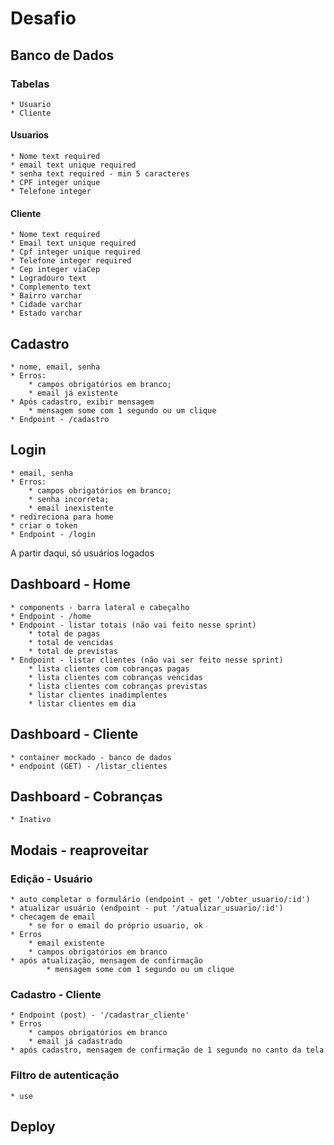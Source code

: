 # Desafio

## Banco de Dados
### Tabelas
    * Usuario
    * Cliente
#### Usuarios
    * Nome text required
    * email text unique required
    * senha text required - min 5 caracteres
    * CPF integer unique
    * Telefone integer
    
#### Cliente
    * Nome text required
    * Email text unique required
    * Cpf integer unique required
    * Telefone integer required
    * Cep integer viaCep
    * Logradouro text
    * Complemento text
    * Bairro varchar
    * Cidade varchar
    * Estado varchar

## Cadastro
    * nome, email, senha
    * Erros:
        * campos obrigatórios em branco;
        * email já existente
    * Após cadastro, exibir mensagem
        * mensagem some com 1 segundo ou um clique
    * Endpoint - /cadastro

## Login
    * email, senha
    * Erros:
        * campos obrigatórios em branco;
        * senha incorreta;
        * email inexistente
    * redireciona para home
    * criar o token
    * Endpoint - /login

A partir daqui, só usuários logados

## Dashboard - Home
    * components - barra lateral e cabeçalho
    * Endpoint - /home
    * Endpoint - listar totais (não vai feito nesse sprint)
        * total de pagas
        * total de vencidas
        * total de previstas
    * Endpoint - listar clientes (não vai ser feito nesse sprint)
        * lista clientes com cobranças pagas
        * lista clientes com cobranças vencidas
        * lista clientes com cobranças previstas
        * listar clientes inadimplentes
        * listar clientes em dia


## Dashboard - Cliente
    * container mockado - banco de dados
    * endpoint (GET) - /listar_clientes


## Dashboard - Cobranças
    * Inativo


## Modais - reaproveitar

### Edição - Usuário
    * auto completar o formulário (endpoint - get '/obter_usuario/:id')
    * atualizar usuário (endpoint - put '/atualizar_usuario/:id')
    * checagem de email
        * se for o email do próprio usuario, ok
    * Erros
        * email existente
        * campos obrigatórios em branco
    * após atualização, mensagem de confirmação
            * mensagem some com 1 segundo ou um clique

### Cadastro - Cliente
    * Endpoint (post) - '/cadastrar_cliente'
    * Erros
        * campos obrigatórios em branco
        * email já cadastrado
    * após cadastro, mensagem de confirmação de 1 segundo no canto da tela

### Filtro de autenticação
    * use


## Deploy